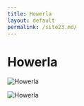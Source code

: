 ```yaml
---
title: Howerla
layout: default
permalink: /site23.md/
---
```

Howerla
=====================================================================


![Howerla](https://thumbs.dreamstime.com/z/highest-mountain-ukraine-hoverla-m-chornogora-ridge-ukraine-carpathians-74592532.jpg)

![Howerla](https://thumbs.dreamstime.com/b/highest-mountain-ukraine-hoverla-m-chornogora-ridge-ukraine-carpathians-76521227.jpg)